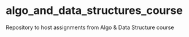 # algo_and_data_structures_course
Repository to host assignments from Algo &amp; Data Structure course
